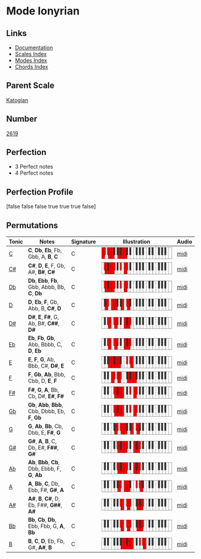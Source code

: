 # Mode Ionyrian

## Links

- [Documentation](index.md)
- [Scales Index](Scales.md)
- [Modes Index](Modes.md)
- [Chords Index](Chords.md)

## Parent Scale

[Katogian](ScaleKatogian.md)

## Number

[2619](https://ianring.com/musictheory/scales/2619)

## Perfection

- 3 Perfect notes
- 4 Perfect notes

## Perfection Profile

[false false false true true true false]

## Permutations

| Tonic | Notes | Signature | Illustration | Audio |
|-------|-------|-----------|--------------|-------|
| [C](ModeCNaturalIonyrian.md) | **C**, **Db**, **Eb**, Fb, Gbb, A, **B**, **C** | C | ![CNaturalIonyrian](ModeCNaturalIonyrian.png) | [midi](https://github.com/edipermadi/music/blob/main/docs/ModeCNaturalIonyrian.mid?raw=true) |
| [C#](ModeCSharpIonyrian.md) | **C#**, **D**, **E**, F, Gb, A#, **B#**, **C#** | C | ![CSharpIonyrian](ModeCSharpIonyrian.png) | [midi](https://github.com/edipermadi/music/blob/main/docs/ModeCSharpIonyrian.mid?raw=true) |
| [Db](ModeDFlatIonyrian.md) | **Db**, **Ebb**, **Fb**, Gbb, Abbb, Bb, **C**, **Db** | C | ![DFlatIonyrian](ModeDFlatIonyrian.png) | [midi](https://github.com/edipermadi/music/blob/main/docs/ModeDFlatIonyrian.mid?raw=true) |
| [D](ModeDNaturalIonyrian.md) | **D**, **Eb**, **F**, Gb, Abb, B, **C#**, **D** | C | ![DNaturalIonyrian](ModeDNaturalIonyrian.png) | [midi](https://github.com/edipermadi/music/blob/main/docs/ModeDNaturalIonyrian.mid?raw=true) |
| [D#](ModeDSharpIonyrian.md) | **D#**, **E**, **F#**, G, Ab, B#, **C##**, **D#** | C | ![DSharpIonyrian](ModeDSharpIonyrian.png) | [midi](https://github.com/edipermadi/music/blob/main/docs/ModeDSharpIonyrian.mid?raw=true) |
| [Eb](ModeEFlatIonyrian.md) | **Eb**, **Fb**, **Gb**, Abb, Bbbb, C, **D**, **Eb** | C | ![EFlatIonyrian](ModeEFlatIonyrian.png) | [midi](https://github.com/edipermadi/music/blob/main/docs/ModeEFlatIonyrian.mid?raw=true) |
| [E](ModeENaturalIonyrian.md) | **E**, **F**, **G**, Ab, Bbb, C#, **D#**, **E** | C | ![ENaturalIonyrian](ModeENaturalIonyrian.png) | [midi](https://github.com/edipermadi/music/blob/main/docs/ModeENaturalIonyrian.mid?raw=true) |
| [F](ModeFNaturalIonyrian.md) | **F**, **Gb**, **Ab**, Bbb, Cbb, D, **E**, **F** | C | ![FNaturalIonyrian](ModeFNaturalIonyrian.png) | [midi](https://github.com/edipermadi/music/blob/main/docs/ModeFNaturalIonyrian.mid?raw=true) |
| [F#](ModeFSharpIonyrian.md) | **F#**, **G**, **A**, Bb, Cb, D#, **E#**, **F#** | C | ![FSharpIonyrian](ModeFSharpIonyrian.png) | [midi](https://github.com/edipermadi/music/blob/main/docs/ModeFSharpIonyrian.mid?raw=true) |
| [Gb](ModeGFlatIonyrian.md) | **Gb**, **Abb**, **Bbb**, Cbb, Dbbb, Eb, **F**, **Gb** | C | ![GFlatIonyrian](ModeGFlatIonyrian.png) | [midi](https://github.com/edipermadi/music/blob/main/docs/ModeGFlatIonyrian.mid?raw=true) |
| [G](ModeGNaturalIonyrian.md) | **G**, **Ab**, **Bb**, Cb, Dbb, E, **F#**, **G** | C | ![GNaturalIonyrian](ModeGNaturalIonyrian.png) | [midi](https://github.com/edipermadi/music/blob/main/docs/ModeGNaturalIonyrian.mid?raw=true) |
| [G#](ModeGSharpIonyrian.md) | **G#**, **A**, **B**, C, Db, E#, **F##**, **G#** | C | ![GSharpIonyrian](ModeGSharpIonyrian.png) | [midi](https://github.com/edipermadi/music/blob/main/docs/ModeGSharpIonyrian.mid?raw=true) |
| [Ab](ModeAFlatIonyrian.md) | **Ab**, **Bbb**, **Cb**, Dbb, Ebbb, F, **G**, **Ab** | C | ![AFlatIonyrian](ModeAFlatIonyrian.png) | [midi](https://github.com/edipermadi/music/blob/main/docs/ModeAFlatIonyrian.mid?raw=true) |
| [A](ModeANaturalIonyrian.md) | **A**, **Bb**, **C**, Db, Ebb, F#, **G#**, **A** | C | ![ANaturalIonyrian](ModeANaturalIonyrian.png) | [midi](https://github.com/edipermadi/music/blob/main/docs/ModeANaturalIonyrian.mid?raw=true) |
| [A#](ModeASharpIonyrian.md) | **A#**, **B**, **C#**, D, Eb, F##, **G##**, **A#** | C | ![ASharpIonyrian](ModeASharpIonyrian.png) | [midi](https://github.com/edipermadi/music/blob/main/docs/ModeASharpIonyrian.mid?raw=true) |
| [Bb](ModeBFlatIonyrian.md) | **Bb**, **Cb**, **Db**, Ebb, Fbb, G, **A**, **Bb** | C | ![BFlatIonyrian](ModeBFlatIonyrian.png) | [midi](https://github.com/edipermadi/music/blob/main/docs/ModeBFlatIonyrian.mid?raw=true) |
| [B](ModeBNaturalIonyrian.md) | **B**, **C**, **D**, Eb, Fb, G#, **A#**, **B** | C | ![BNaturalIonyrian](ModeBNaturalIonyrian.png) | [midi](https://github.com/edipermadi/music/blob/main/docs/ModeBNaturalIonyrian.mid?raw=true) |
